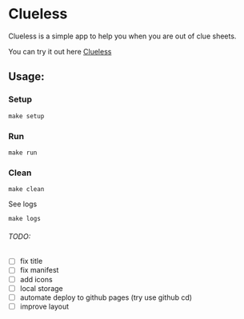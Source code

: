 # Clueless
Clueless is a simple app to help you when you are out of clue sheets.

You can try it out here [Clueless]

## Usage:

### Setup
```
make setup
```

### Run
```
make run
```

### Clean
```
make clean
```
 
 See logs
 ```
 make logs
 ```

###### TODO:
- [ ] fix title
- [ ] fix manifest
- [ ] add icons
- [ ] local storage
- [ ] automate deploy to github pages (try use github cd)
- [ ] improve layout

[Clueless]: https://pauloricardokoch.github.io/clueless/index.html